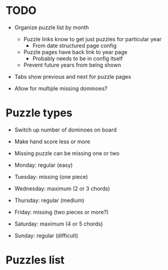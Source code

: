 # TODO
* Organize puzzle list by month
    * Puzzle links know to get just puzzles for particular year
        * From date structured page config
    * Puzzle pages have back link to year page
        * Probably needs to be in config itself
    * Prevent future years from being shown

* Tabs show previous and next for puzzle pages

* Allow for multiple missing dominoes?

# Puzzle types
* Switch up number of dominoes on board
* Make hand score less or more
* Missing puzzle can be missing one or two

* Monday: regular (easy)
* Tuesday: missing (one piece)
* Wednesday: maximum (2 or 3 chords)
* Thursday: regular (medium)
* Friday: missing (two pieces or more?)
* Saturday: maximum (4 or 5 chords)
* Sunday: regular (difficult)

# Puzzles list
